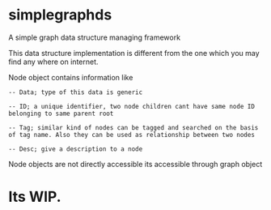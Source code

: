 # simplegraphds
A simple graph data structure managing framework


This data structure implementation is different from the one which you may find any where on internet.

Node object contains information like

    -- Data; type of this data is generic

    -- ID; a unique identifier, two node children cant have same node ID belonging to same parent root

    -- Tag; similar kind of nodes can be tagged and searched on the basis of tag name. Also they can be used as relationship between two nodes 

    -- Desc; give a description to a node

Node objects are not directly accessible its accessible through graph object 


# Its WIP.
